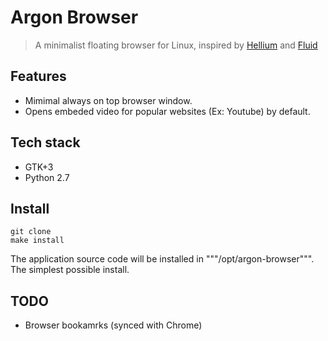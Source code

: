 # Argon Browser

> A minimalist floating browser for Linux, inspired by [Hellium](http://heliumfloats.com/) and [Fluid](https://itunes.apple.com/us/app/fluid-browser/id1077036385?mt=12)

## Features

* Mimimal always on top browser window.
* Opens embeded video for popular websites (Ex: Youtube) by default.

## Tech stack

* GTK+3
* Python 2.7

## Install

```
git clone
make install
```

The application source code will be installed in """/opt/argon-browser""". The simplest possible install.

## TODO

* Browser bookamrks (synced with Chrome)
